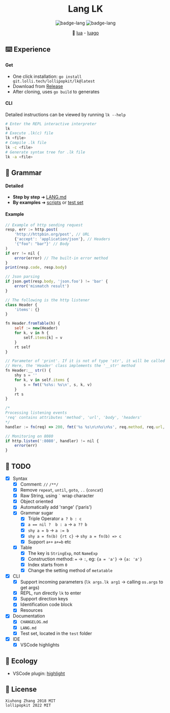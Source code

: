 <h1 align="center">Lang LK</h1>

<p align="center">
    <img alt="badge-lang" src="https://badgen.net/badge/LK/0.3.0/cyan">
    <img alt="badge-lang" src="https://badgen.net/badge/Go/1.19/purple">
</p>

<div align="center">
💌  <a href="https://www.lua.org">lua</a> - <a href="https://github.com/zxh0/luago-book">luago</a>
</div>

## ⌨️ Experience
#### Get
- One click installation: `go install git.lolli.tech/lollipopkit/lk@latest`
- Download from [Release](https://github.com/LollipopKit/lang-lk/releases)
- After cloning, uses `go build` to generates

#### CLI
Detailed instructions can be viewed by running `lk --help`
```bash
# Enter the REPL interactive interpreter
lk
# Execute .lk(c) file
lk <file>
# Compile .lk file
lk -c <file>
# Generate syntax tree for .lk file
lk -a <file>
```


## 📄 Grammar
#### Detailed
- **Step by step** ➜ [LANG.md](LANG.md)
- **By examples** ➜ [scripts](scripts) or [test set](test)
#### Example
```js
// Example of http sending request
resp, err := http.post(
    'http://httpbin.org/post', // URL
    {'accept': 'application/json'}, // Headers
    '{"foo": "bar"}' // Body
)
if err != nil {
    error(error) // The built-in error method
}
print(resp.code, resp.body)

// Json parsing
if json.get(resp.body, 'json.foo') != 'bar' {
    error('mismatch result')
}

// The following is the http listener
class Header {
    'items': {}
}

fn Header.fromTable(h) {
    self := new(Header)
    for k, v in h {
        self.items[k] = v
    }
    rt self
}

// Parameter of 'print'. If it is not of type 'str', it will be called '__str' metamethod
// Here, the 'Header' class implements the '__str' method
fn Header:__ str() {
    shy s = ''
    for k, v in self.items {
        s = fmt('%s%s: %s\n', s, k, v)
    }
    rt s
}

/*
Processing listening events
'req' contains attributes 'method', 'url', 'body', 'headers'
*/
handler := fn(req) => 200, fmt('%s %s\n\n%s\n%s', req.method, req.url, Header.fromTable(req.headers), req.body)

// Monitoring on 8080
if http.listen(':8080', handler) != nil {
    error(err)
}
```
##  🔖  TODO
- [x] Syntax
    - [x] Comment: `//` `/**/`
    - [x] Remove `repeat`, `until`, `goto`, `..` (`concat`)
    - [x] Raw String, using ``` ` ``` wrap character
    - [x] Object oriented
    - [x] Automatically add 'range' ('paris')
    - [x] Grammar sugar
        - [x] Triple Operator `a ? b : c`
        - [x] `a == nil ?  b : a` -> `a ?? b`
        - [x] `shy a = b` -> `a := b`
        - [x] `shy a = fn(b) {rt c}` -> `shy a = fn(b) => c`
        - [x] Support `a++` `a+=b` etc
    - [x] Table
        - [x] The key is `StringExp`, not `NameExp`
        - [x] Construction method: `=` -> `:`, eg: `{a = 'a'}` -> `{a: 'a'}`
        - [x] Index starts from `0`
        - [x] Change the setting method of `metatable`
- [x] CLI
    - [x] Support incoming parameters (`lk args.lk arg1` -> calling `os.args` to get args)
    - [x] REPL, run directly `lk` to enter
    - [x] Support direction keys
    - [x] Identification code block
    - [x] Resources
- [x] Documentation
  - [x] `CHANGELOG.md`
  - [x] `LANG.md` 
  - [x] Test set, located in the `test` folder
- [x] IDE
  - [x] VSCode highlights

## 🌳 Ecology
- VSCode plugin: [highlight](https://github.com,/lollipopkit/vscode-lk-highlight)

## 📝 License
```
Xiuhong Zhang 2018 MIT
lollipopkit 2022 MIT
```